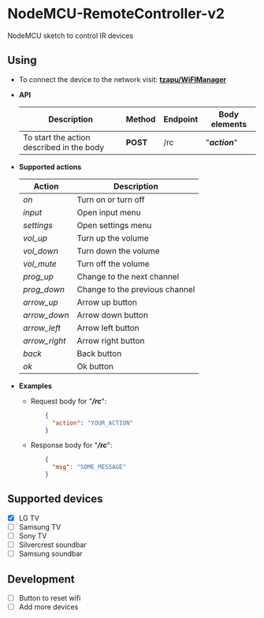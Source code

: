 # NodeMCU-RemoteController-v2

NodeMCU sketch to control IR devices

## Using

- To connect the device to the network visit: __[tzapu/WiFIManager](https://github.com/tzapu/WiFiManager)__
- __API__
    
  | Description | Method | Endpoint | Body elements |
  | --- | --- | --- | --- |
  | To start the action described in the body | __POST__ | /rc | "*__action__*" |

- __Supported actions__

  | Action | Description |
  | --- | --- |
  | *on* | Turn on or turn off |
  | *input* | Open input menu |
  | *settings* | Open settings menu |
  | *vol_up* | Turn up the volume |
  | *vol_down* | Turn down the volume |
  | *vol_mute* | Turn off the volume |
  | *prog_up* | Change to the next channel |
  | *prog_down* | Change to the previous channel |
  | *arrow_up* | Arrow up button |
  | *arrow_down* | Arrow down button |
  | *arrow_left* | Arrow left button |
  | *arrow_right* | Arrow right button |
  | *back* | Back button |
  | *ok* | Ok button |

- __Examples__

  - Request body for "*__/rc__*":
    ```json
        {
          "action": "YOUR_ACTION"
        }
    ```
  
  - Response body for "*__/rc__*":
    ```json
        {
          "msg": "SOME_MESSAGE"
        }
    ```

## Supported devices

- [x] LG TV
- [ ] Samsung TV
- [ ] Sony TV
- [ ] Silvercrest soundbar
- [ ] Samsung soundbar

## Development

- [ ] Button to reset wifi
- [ ] Add more devices